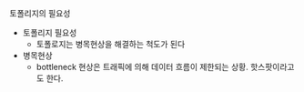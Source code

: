 토폴리지의 필요성
- 토폴리지 필요성
	- 토폴로지는 병목현상을 해결하는 척도가 된다
- 병목현상
	- bottleneck 현상은 트래픽에 의해 데이터 흐름이 제한되는 상황. 핫스팟이라고도 한다.